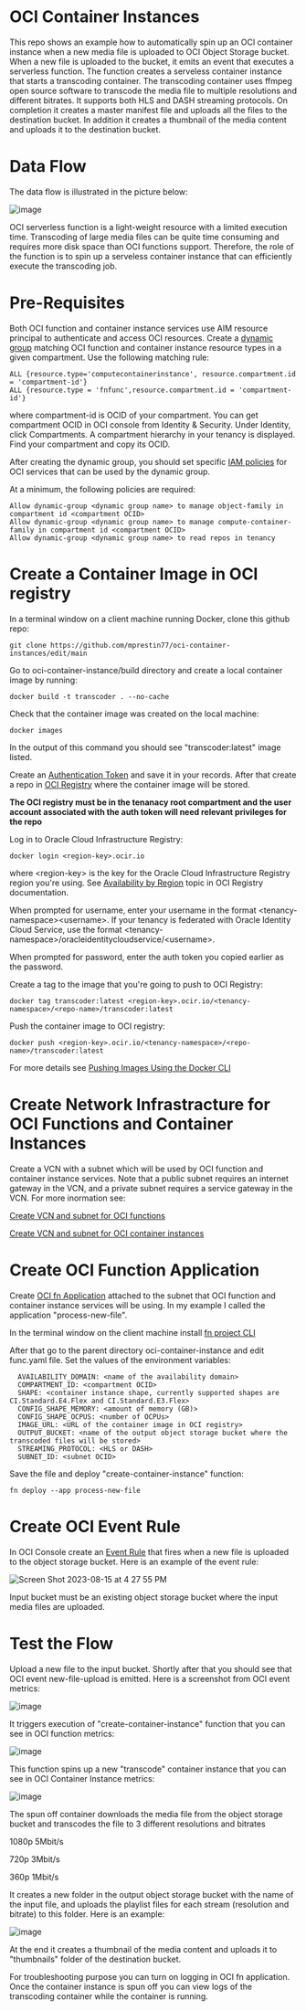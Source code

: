 # OCI Container Instances
This repo shows an example how to automatically spin up an OCI container instance when a new media file is uploaded to OCI Object Storage bucket. When a new file is uploaded to the bucket, it emits an event that executes a serverless function. The function creates a serveless container instance that starts a transcoding container. The transcoding container uses ffmpeg open source software to transcode the media file to multiple resolutions and different bitrates. It supports both HLS and DASH streaming protocols. On completion it creates a master manifest file and uploads all the files to the destination bucket. In addition it creates a thumbnail of the media content and uploads it to the destination bucket. 

# Data Flow
The data flow is illustrated in the picture below:

![image](https://github.com/mprestin77/oci-container-instances/assets/54962742/028cb8b2-c1b3-49df-a87a-d5a79e0c9536)

OCI serverless function is a light-weight resource with a limited execution time. Transcoding of large media files can be quite time consuming and requires more disk space than OCI functions support. Therefore, the role of the function is to spin up a serveless container instance that can efficiently execute the transcoding job. 

# Pre-Requisites

Both OCI function and container instance services use AIM resource principal to authenticate and access OCI resources.  Create a [dynamic group](https://docs.oracle.com/en-us/iaas/Content/Identity/Tasks/managingdynamicgroups.htm) matching OCI function and container instance resource types in a given compartment. Use the following matching rule:
```
ALL {resource.type='computecontainerinstance', resource.compartment.id = 'compartment-id'}
ALL {resource.type = 'fnfunc',resource.compartment.id = 'compartment-id'}
```
where compartment-id is OCID of your compartment. You can get compartment OCID in OCI console from Identity & Security. Under Identity, click Compartments. A compartment hierarchy in your tenancy is displayed. Find your compartment and copy its OCID.

After creating the dynamic group, you should set specific [IAM policies](https://docs.oracle.com/en-us/iaas/Content/Identity/Reference/policyreference.htm) for OCI services that can be used by the dynamic group. 

At a minimum, the following policies are required:

    Allow dynamic-group <dynamic group name> to manage object-family in compartment id <compartment OCID>
    Allow dynamic-group <dynamic group name> to manage compute-container-family in compartment id <compartment OCID>
    Allow dynamic-group <dynamic group name> to read repos in tenancy
  
# Create a Container Image in OCI registry
In a terminal window on a client machine running Docker, clone this github repo:
```
git clone https://github.com/mprestin77/oci-container-instances/edit/main
```
Go to oci-container-instance/build directory and create a local container image by running:
```
docker build -t transcoder . --no-cache
```
Check that the container image was created on the local machine:
```
docker images
```
In the output of this command you should see "transcoder:latest" image listed.

Create an [Authentication Token](https://docs.oracle.com/en-us/iaas/Content/Identity/Tasks/managingcredentials.htm#create_swift_password) and save it in your records. After that create a repo in [OCI Registry](https://docs.oracle.com/en-us/iaas/Content/Registry/Concepts/registryoverview.htm) where the container image will be stored.

**The OCI registry must be in the tenanacy root compartment and the user account associated with the auth token will need relevant privileges for the repo**

Log in to Oracle Cloud Infrastructure Registry:
```
docker login <region-key>.ocir.io
```
where \<region-key\> is the key for the Oracle Cloud Infrastructure Registry region you're using. See [Availability by Region](https://docs.cloud.oracle.com/iaas/Content/Registry/Concepts/registryprerequisites.htm#Availab) topic in OCI Registry documentation.

When prompted for username, enter your username in the format \<tenancy-namespace\>\<username\>. If your tenancy is federated with Oracle Identity Cloud Service, use the format \<tenancy-namespace\>\/oracleidentitycloudservice/\<username\>.

When prompted for password, enter the auth token you copied earlier as the password.

Create a tag to the image that you're going to push to OCI Registry: 
```
docker tag transcoder:latest <region-key>.ocir.io/<tenancy-namespace>/<repo-name>/transcoder:latest
```
Push the container image to OCI registry:
```
docker push <region-key>.ocir.io/<tenancy-namespace>/<repo-name>/transcoder:latest
```
For more details see [Pushing Images Using the Docker CLI](https://docs.oracle.com/en-us/iaas/Content/Registry/Tasks/registrypushingimagesusingthedockercli.htm)

# Create Network Infrastracture for OCI Functions and Container Instances

Create a VCN with a subnet which will be used by OCI function and container instance services. Note that a public subnet requires an internet gateway in the VCN, and a private subnet requires a service gateway in the VCN. For more inormation see:

[Create VCN and subnet for OCI functions](https://docs.oracle.com/en-us/iaas/Content/Functions/Tasks/functionsquickstartocicomputeinstance.htm#)

[Create VCN and subnet for OCI container instances](https://docs.oracle.com/en-us/iaas/Content/container-instances/creating-a-container-instance.htm#)

# Create OCI Function Application

Create [OCI fn Application](https://docs.oracle.com/en-us/iaas/Content/Functions/Tasks/functionsquickstartlocalhost.htm#) attached to the subnet that OCI function and container instance services will be using. In my example I called the application "process-new-file".

In the terminal window on the client machine install [fn project CLI](https://docs.oracle.com/en-us/iaas/Content/Functions/Tasks/functionsquickstartocicomputeinstance.htm#)

After that go to the parent directory oci-container-instance and edit func.yaml file.  Set the values of the environment variables:
```
  AVAILABILITY_DOMAIN: <name of the availability domain>
  COMPARTMENT_ID: <compartment OCID>
  SHAPE: <container instance shape, currently supported shapes are CI.Standard.E4.Flex and CI.Standard.E3.Flex>
  CONFIG_SHAPE_MEMORY: <amount of memory (GB)> 
  CONFIG_SHAPE_OCPUS: <number of OCPUs>
  IMAGE_URL: <URL of the container image in OCI registry>
  OUTPUT_BUCKET: <name of the output object storage bucket where the transcoded files will be stored>
  STREAMING_PROTOCOL: <HLS or DASH>
  SUBNET_ID: <subnet OCID>
```

Save the file and deploy "create-container-instance" function: 
```
fn deploy --app process-new-file
```

# Create OCI Event Rule

In OCI Console create an [Event Rule](https://docs.oracle.com/en-us/iaas/Content/Events/Task/create-events-rule.htm#top) that fires when a new file is uploaded to the object storage bucket. Here is an example of the event rule:

![Screen Shot 2023-08-15 at 4 27 55 PM](https://github.com/mprestin77/oci-container-instances/assets/54962742/e8f826ee-4b0e-4509-a9cf-6f8b8d48d91b)

Input bucket must be an existing object storage bucket where the input media files are uploaded. 

# Test the Flow

Upload a new file to the input bucket. Shortly after that you should see that OCI event new-file-upload is emitted. Here is a screenshot from OCI event metrics:

![image](https://github.com/mprestin77/oci-container-instances/assets/54962742/fd39e420-6e9e-4a07-aac0-46d4ad0a2b96)

It triggers execution of "create-container-instance" function that you can see in OCI function metrics:

![image](https://github.com/mprestin77/oci-container-instances/assets/54962742/676cf74f-c537-4895-ac17-253aa9b366ea)

This function spins up a new "transcode" container instance that you can see in OCI Container Instance metrics:

![image](https://github.com/mprestin77/oci-container-instances/assets/54962742/fec57c25-481b-4b41-87c0-42f2940046e1)

The spun off container downloads the media file from the object storage bucket and transcodes the file to 3 different resolutions and bitrates

1080p 5Mbit/s

720p  3Mbit/s

360p  1Mbit/s

It creates a new folder in the output object storage bucket with the name of the input file, and uploads the playlist files for each stream (resolution and bitrate) to this folder. Here is an example:

![image](https://github.com/mprestin77/oci-container-instances/assets/54962742/bde73d2b-dc64-45cb-942a-07007966cd3a)

At the end it creates a thumbnail of the media content and uploads it to "thumbnails" folder of the destination bucket.
 
For troubleshooting purpose you can turn on logging in OCI fn application. Once the container instance is spun off you can view logs of the transcoding container while the container is running. 




